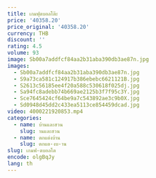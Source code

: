 ```yaml
---
title: เกมฟุตบอลโต๊ะ
price: '40358.20'
price_original: '40358.20'
currency: THB
discount: ''
rating: 4.5
volume: 93
image: Sb00a7addfcf84aa2b31aba390db3ae87n.jpg
images:
  - Sb00a7addfcf84aa2b31aba390db3ae87n.jpg
  - S9a73ca581c124917b386ebebc6621121B.jpg
  - S2613c56185ee4f20a588c530618f025dj.jpg
  - Sa94fc8adebb74b669ae2125b3f7f95c3Y.jpg
  - Sce7645424cf64be9a7c543892ae3c9b0X.jpg
  - Sd0948d45dd2c433ea5113ce854459dcad.jpg
video: 4000221920853.mp4
categories:
  - name: บ้านและสวน
    slug: านและสวน
  - name: ตกแต่งบ้าน
    slug: ตกแต-งบ-าน
slug: เกมฟ-ตบอลโต
encode: olgBqJy
lang: th
---
```

  